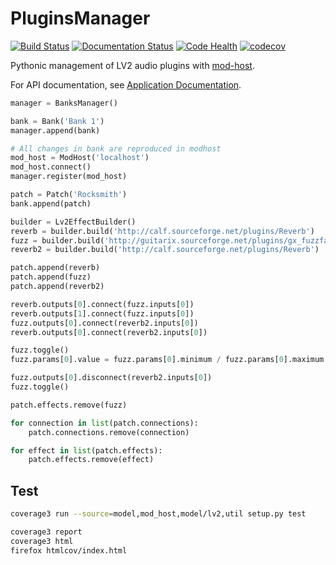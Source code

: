 # PluginsManager

[![Build Status](https://travis-ci.org/PedalPi/PluginsManager.svg?branch=master)](https://travis-ci.org/PedalPi/PluginsManager) [![Documentation Status](https://readthedocs.org/projects/pluginsmanager/badge/?version=latest)](http://pluginsmanager.readthedocs.io/en/latest/?badge=latest) [![Code Health](https://landscape.io/github/PedalPi/PluginsManager/master/landscape.svg?style=flat)](https://landscape.io/github/PedalPi/PluginsManager/master) [![codecov](https://codecov.io/gh/PedalPi/PluginsManager/branch/master/graph/badge.svg)](https://codecov.io/gh/PedalPi/PluginsManager)

Pythonic management of LV2 audio plugins with [mod-host](https://github.com/moddevices/mod-host).

For API documentation, see [Application Documentation](http://pluginsmanager.readthedocs.io/en/latest/?badge=latest).

```python
manager = BanksManager()

bank = Bank('Bank 1')
manager.append(bank)

# All changes in bank are reproduced in modhost
mod_host = ModHost('localhost')
mod_host.connect()
manager.register(mod_host)

patch = Patch('Rocksmith')
bank.append(patch)

builder = Lv2EffectBuilder()
reverb = builder.build('http://calf.sourceforge.net/plugins/Reverb')
fuzz = builder.build('http://guitarix.sourceforge.net/plugins/gx_fuzzfacefm_#_fuzzfacefm_')
reverb2 = builder.build('http://calf.sourceforge.net/plugins/Reverb')

patch.append(reverb)
patch.append(fuzz)
patch.append(reverb2)

reverb.outputs[0].connect(fuzz.inputs[0])
reverb.outputs[1].connect(fuzz.inputs[0])
fuzz.outputs[0].connect(reverb2.inputs[0])
reverb.outputs[0].connect(reverb2.inputs[0])

fuzz.toggle()
fuzz.params[0].value = fuzz.params[0].minimum / fuzz.params[0].maximum

fuzz.outputs[0].disconnect(reverb2.inputs[0])
fuzz.toggle()

patch.effects.remove(fuzz)

for connection in list(patch.connections):
    patch.connections.remove(connection)

for effect in list(patch.effects):
    patch.effects.remove(effect)
```

## Test

```bash
coverage3 run --source=model,mod_host,model/lv2,util setup.py test

coverage3 report
coverage3 html
firefox htmlcov/index.html
```
